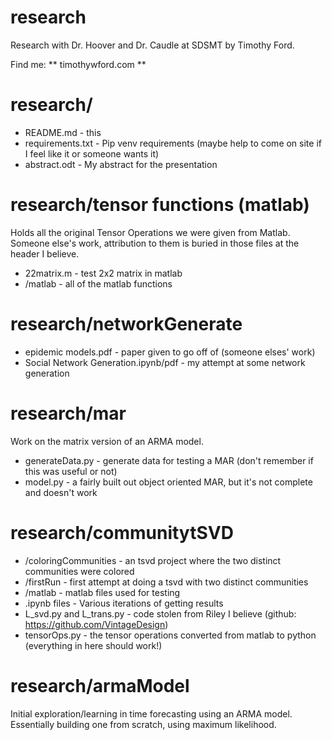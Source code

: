 # research
Research with Dr. Hoover and Dr. Caudle at SDSMT by Timothy Ford.

Find me:
** timothywford.com ** 

# research/

* README.md - this
* requirements.txt - Pip venv requirements (maybe help to come on site if I feel like it or someone wants it)
* abstract.odt - My abstract for the presentation

# research/tensor functions (matlab)

Holds all the original Tensor Operations we were given from Matlab. Someone else's work, attribution to them is buried in those files at the header I believe.

* 22matrix.m - test 2x2 matrix in matlab
* /matlab - all of the matlab functions

# research/networkGenerate

* epidemic models.pdf - paper given to go off of (someone elses' work)
* Social Network Generation.ipynb/pdf - my attempt at some network generation

# research/mar

Work on the matrix version of an ARMA model.

* generateData.py - generate data for testing a MAR (don't remember if this was useful or not)
* model.py - a fairly built out object oriented MAR, but it's not complete and doesn't work

# research/communitytSVD

* /coloringCommunities - an tsvd project where the two distinct communities were colored
* /firstRun - first attempt at doing a tsvd with two distinct communities
* /matlab - matlab files used for testing
* .ipynb files - Various iterations of getting results
* L_svd.py and L_trans.py - code stolen from Riley I believe (github: https://github.com/VintageDesign)
* tensorOps.py - the tensor operations converted from matlab to python (everything in here should work!)

# research/armaModel

Initial exploration/learning in time forecasting using an ARMA model. Essentially building one from scratch, using maximum likelihood.


